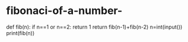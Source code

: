 # fibonaci-of-a-number-
def fib(n):
    if n==1 or n==2:
        return 1
    return fib(n-1)+fib(n-2)
n=int(input())
print(fib(n))
